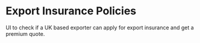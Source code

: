 # Export Insurance Policies

UI to check if a UK based exporter can apply for export insurance and get a premium quote.
